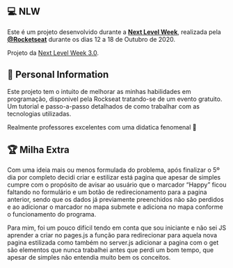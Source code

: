 ## 💻 NLW

Este é um projeto desenvolvido durante a **[Next Level Week](https://nextlevelweek.com/)**, realizada pela **[@Rocketseat](https://github.com/Rocketseat)** durante os dias 12 a 18 de Outubro de 2020.

Projeto da [Next Level Week 3.0](https://nextlevelweek.com/).

## 🚀 Personal Information

Este projeto tem o intuito de melhorar as minhas habilidades em programação, disponivel pela Rockseat tratando-se de um evento gratuito. Um tutorial e passo-a-passo detalhados de como trabalhar com as tecnologias utilizadas. 

Realmente professores excelentes com uma didatica fenomenal 💜 

## :trophy: Milha Extra

Com uma ideia mais ou menos formulada do problema, após finalizar o 5º dia por completo decidi criar e estilizar está pagina que apesar de simples cumpre com o propósito de avisar ao usuário que o marcador “Happy” ficou faltando no formulário e um botão de redirecionamento para a pagina anterior, sendo que os dados já previamente preenchidos não são perdidos e ao adicionar o marcador no mapa submete e adiciona no mapa conforme o funcionamento do programa.

Para mim, foi um pouco difícil tendo em conta que sou iniciante e não sei JS aprender a criar no pages.js a função para redirecionar para aquela nova pagina estilizada como também no server.js adicionar a pagina com o get são elementos que nunca trabalhei antes que perdi um bom tempo, que apesar de simples não entendia muito bem os conceitos.

<link rel="icon" href="/milha_extra/BEFORE.svg" />
<link rel="icon" href="/milha_extra/AFTER.svg" />
